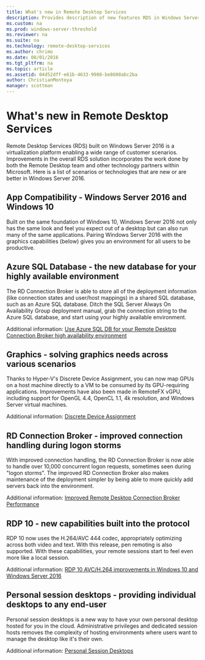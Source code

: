 ```yaml
---
title: What's new in Remote Desktop Services
description: Provides description of new features RDS in Windows Server 2016.
ms.custom: na
ms.prod: windows-server-threshold
ms.reviewer: na
ms.suite: na
ms.technology: remote-desktop-services
ms.author: chrimo
ms.date: 08/01/2016  
ms.tgt_pltfrm: na
ms.topic: article
ms.assetid: 04d52dff-e61b-4633-9908-be8600abc2ba
author: ChristianMontoya
manager: scottman
---
```

# What's new in Remote Desktop Services

Remote Desktop Services (RDS) built on Windows Server 2016 is a virtualization platform enabling a wide range of customer scenarios. Improvements in the overall RDS solution incorporates the work done by both the Remote Desktop team and other technology partners within Microsoft. Here is a list of scenarios or technologies that are new or are better in Windows Server 2016.

## App Compatibility - Windows Server 2016 and Windows 10
Built on the same foundation of Windows 10, Windows Server 2016 not only has the same look and feel you expect out of a desktop but can also run many of the same applications. Pairing Windows Server 2016 with the graphics capabilities (below) gives you an environment for all users to be productive. 

## Azure SQL Database - the new database for your highly available environment
The RD Connection Broker is able to store all of the deployment information (like connection states and user/host mappings) in a shared SQL database, such as an Azure SQL database. Ditch the SQL Server Always On Availability Group deployment manual, grab the connection string to the Azure SQL database, and start using your highly available environment.

Additional information: [Use Azure SQL DB for your Remote Desktop Connection Broker high availability environment](https://blogs.technet.microsoft.com/enterprisemobility/2016/05/03/new-windows-server-2016-capability-use-azure-sql-db-for-your-remote-desktop-connection-broker-high-availability-environment/)

## Graphics - solving graphics needs across various scenarios
Thanks to Hyper-V's Discrete Device Assignment, you can now map GPUs on a host machine directly to a VM to be consumed by its GPU-requiring applications. Improvements have also been made in RemoteFX vGPU, including support for OpenGL 4.4, OpenCL 1.1, 4k resolution, and Windows Server virtual machines.

Additional information: [Discrete Device Assignment](https://blogs.technet.microsoft.com/virtualization/2015/11/)

## RD Connection Broker - improved connection handling during logon storms
With improved connection handling, the RD Connection Broker is now able to handle over 10,000 concurrent logon requests, sometimes seen during "logon storms". The improved RD Connection Broker also makes maintenance of the deployment simpler by being able to more quickly add servers back into the environment.

Additional information: [Improved Remote Desktop Connection Broker Performance](https://blogs.technet.microsoft.com/enterprisemobility/2015/12/15/improved-remote-desktop-connection-broker-performance-with-windows-server-2016-and-windows-server-2012-r2-hotfix-kb3091411/)

## RDP 10 - new capabilities built into the protocol
RDP 10 now uses the H.264/AVC 444 codec, appropriately optimizing across both video and text. With this release, pen remoting is also supported. With these capabilities, your remote sessions start to feel even more like a local session.  

Additional information: [RDP 10 AVC/H.264 improvements in Windows 10 and Windows Server 2016](https://blogs.technet.microsoft.com/enterprisemobility/2016/01/11/remote-desktop-protocol-rdp-10-avch-264-improvements-in-windows-10-and-windows-server-2016-technical-preview/)

## Personal session desktops - providing individual desktops to any end-user
Personal session desktops is a new way to have your own personal desktop hosted for you in the cloud. Administrative privileges and dedicated session hosts removes the complexity of hosting environments where users want to manage the desktop like it's their own.

Additional information: [Personal Session Desktops](https://blogs.technet.microsoft.com/enterprisemobility/2015/06/04/new-windows-server-2016-capability-personal-session-desktops/)